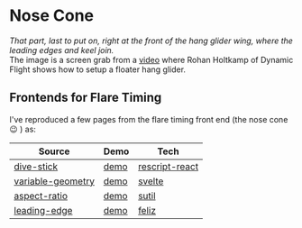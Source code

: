 # Nose Cone
_That part, last to put on, right at the front of the hang glider wing, where the leading edges and keel join._  
The image is a screen grab from a [video](https://www.youtube.com/watch?v=P49uuEy2Fls) where Rohan Holtkamp of Dynamic Flight shows how to setup a floater hang glider.

## Frontends for Flare Timing

I've reproduced a few pages from the flare timing front end (the nose cone 😉 ) as:

|Source|Demo|Tech|
|-|-|-|
| [dive-stick](https://github.com/NoseCone/divestick) | [demo](http://rescript.flaretiming.com) | [rescript-react](https://rescript-lang.org/) |
| [variable-geometry](https://github.com/NoseCone/variable-geometry) | [demo](http://svelte.flaretiming.com) | [svelte](https://svelte.dev/) |
| [aspect-ratio](https://github.com/NoseCone/aspect-ration) | [demo](http://sutil.flaretiming.com) | [sutil](https://sutil.dev/) |
| [leading-edge](https://github.com/NoseCone/leading-edge) | [demo](http://feliz.flaretiming.com) | [feliz](https://zaid-ajaj.github.io/Feliz/) |
